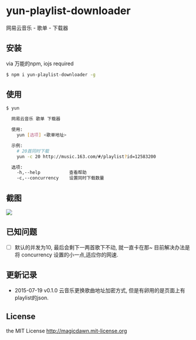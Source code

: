 # yun-playlist-downloader
网易云音乐 - 歌单 - 下载器

## 安装
via 万能的npm, iojs required
```sh
$ npm i yun-playlist-downloader -g
```

## 使用
```sh
$ yun

  网易云音乐 歌单 下载器

  使用:
    yun [选项] <歌单地址>

  示例:
    # 20首同时下载
    yun -c 20 http://music.163.com/#/playlist?id=12583200

  选项:
    -h,--help           查看帮助
    -c,--concurrency    设置同时下载数量
```

## 截图
![](https://raw.githubusercontent.com/magicdawn/yun-playlist-downloader/master/yun.png)

## 已知问题
- [ ] 默认的并发为10, 最后会剩下一两首歌下不动, 就一直卡在那~ 目前解决办法是将 concurrency 设置的小一点,适应你的网速.

## 更新记录
- 2015-07-19 v0.1.0 云音乐更换歌曲地址加密方式, 但是有卵用的是页面上有playlist的json.

## License
the MIT License http://magicdawn.mit-license.org
